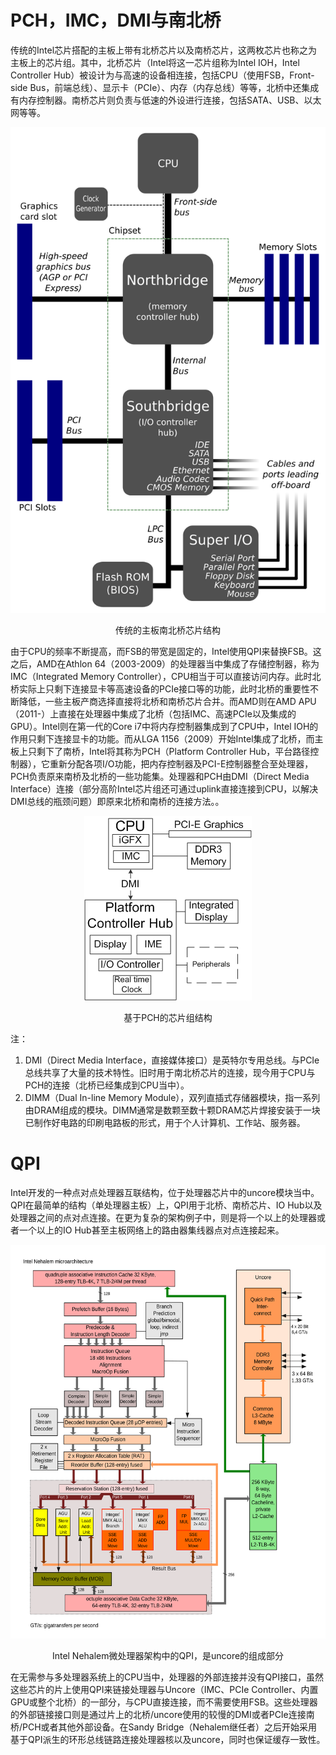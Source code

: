 # PCH，IMC，DMI与南北桥

传统的Intel芯片搭配的主板上带有北桥芯片以及南桥芯片，这两枚芯片也称之为主板上的芯片组。其中，北桥芯片（Intel将这一芯片组称为Intel IOH，Intel Controller Hub）被设计为与高速的设备相连接，包括CPU（使用FSB，Front-side Bus，前端总线）、显示卡（PCIe）、内存（内存总线）等等，北桥中还集成有内存控制器。南桥芯片则负责与低速的外设进行连接，包括SATA、USB、以太网等等。

<div align=center>

![avatar](./images/Motherboard_diagram.svg)

传统的主板南北桥芯片结构

</div>

由于CPU的频率不断提高，而FSB的带宽是固定的，Intel使用QPI来替换FSB。这之后，AMD在Athlon 64（2003-2009）的处理器当中集成了存储控制器，称为IMC（Integrated Memory Controller），CPU相当于可以直接访问内存。此时北桥实际上只剩下连接显卡等高速设备的PCIe接口等的功能，此时北桥的重要性不断降低，一些主板产商选择直接将北桥和南桥芯片合并。而AMD则在AMD APU（2011-）上直接在处理器中集成了北桥（包括IMC、高速PCIe以及集成的GPU）。Intel则在第一代的Core i7中将内存控制器集成到了CPU中，Intel IOH的作用只剩下连接显卡的功能。而从LGA 1156（2009）开始Intel集成了北桥，而主板上只剩下了南桥，Intel将其称为PCH（Platform Controller Hub，平台路径控制器），它重新分配各项I/O功能，把内存控制器及PCI-E控制器整合至处理器，PCH负责原来南桥及北桥的一些功能集。处理器和PCH由DMI（Direct Media Interface）连接（部分高阶Intel芯片组还可通过uplink直接连接到CPU，以解决DMI总线的瓶颈问题）即原来北桥和南桥的连接方法。。

<div align=center>

![avatar](./images/Intel_5_Series_architecture.png)

基于PCH的芯片组结构

</div>

注：
1. DMI（Direct Media Interface，直接媒体接口）是英特尔专用总线。与PCIe总线共享了大量的技术特性。旧时用于南北桥芯片的连接，现今用于CPU与PCH的连接（北桥已经集成到CPU当中）。
2. DIMM（Dual In-line Memory Module），双列直插式存储器模块，指一系列由DRAM组成的模块。DIMM通常是数颗至数十颗DRAM芯片焊接安装于一块已制作好电路的印刷电路板的形式，用于个人计算机、工作站、服务器。

# QPI

Intel开发的一种点对点处理器互联结构，位于处理器芯片中的uncore模块当中。QPI在最简单的结构（单处理器主板）上，QPI用于北桥、南桥芯片、IO Hub以及处理器之间的点对点连接。在更为复杂的架构例子中，则是将一个以上的处理器或者一个以上的IO Hub甚至主板网络上的路由器集线器点对点连接起来。

<div align=center>

![avatar](./images/Intel_Nehalem_arch.svg)

Intel Nehalem微处理器架构中的QPI，是uncore的组成部分

</div>

在无需参与多处理器系统上的CPU当中，处理器的外部连接并没有QPI接口，虽然这些芯片的片上使用QPI来链接处理器与Uncore（IMC、PCIe Controller、内置GPU或整个北桥）的一部分，与CPU直接连接，而不需要使用FSB。这些处理器的外部链接接口则是通过片上的北桥/uncore使用的较慢的DMI或者PCIe连接南桥/PCH或者其他外部设备。在Sandy Bridge（Nehalem继任者）之后开始采用基于QPI派生的环形总线链路连接处理器核以及uncore，同时也保证缓存一致性。